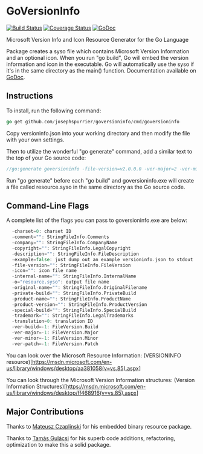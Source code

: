 GoVersionInfo
==========
[![Build Status](https://travis-ci.org/josephspurrier/goversioninfo.svg)](https://travis-ci.org/josephspurrier/goversioninfo) [![Coverage Status](https://coveralls.io/repos/josephspurrier/goversioninfo/badge.png)](https://coveralls.io/r/josephspurrier/goversioninfo) [![GoDoc](https://godoc.org/github.com/josephspurrier/goversioninfo?status.svg)](https://godoc.org/github.com/josephspurrier/goversioninfo)

Microsoft Version Info and Icon Resource Generator for the Go Language

Package creates a syso file which contains Microsoft Version Information and an optional icon. When you run "go build", Go will embed the version information and icon in the executable. Go will automatically use the syso if it's in the same directory as the main() function. Documentation available on [GoDoc](https://godoc.org/github.com/josephspurrier/goversioninfo).

## Instructions

To install, run the following command:

~~~ go
go get github.com/josephspurrier/goversioninfo/cmd/goversioninfo
~~~

Copy versioninfo.json into your working directory and then modify the file with your own settings.

Then to utilize the wonderful "go generate" command, add a similar text to the top of your Go source code:
~~~ go
//go:generate goversioninfo -file-version=v2.0.0.0 -ver-major=2 -ver-minor=0 -ver-patch=0 -ver-build=0 -icon=icon.ico
~~~

Run "go generate" before each "go build" and goversioninfo.exe will create a file called resource.syso in the same directory as the Go source code.

## Command-Line Flags

A complete list of the flags you can pass to goversioninfo.exe are below:

~~~ go
  -charset=0: charset ID
  -comment="": StringFileInfo.Comments
  -company="": StringFileInfo.CompanyName
  -copyright="": StringFileInfo.LegalCopyright
  -description="": StringFileInfo.FileDescription
  -example=false: just dump out an example versioninfo.json to stdout
  -file-version="": StringFileInfo.FileVersion
  -icon="": icon file name
  -internal-name="": StringFileInfo.InternalName
  -o="resource.syso": output file name
  -original-name="": StringFileInfo.OriginalFilename
  -private-build="": StringFileInfo.PrivateBuild
  -product-name="": StringFileInfo.ProductName
  -product-version="": StringFileInfo.ProductVersion
  -special-build="": StringFileInfo.SpecialBuild
  -trademark="": StringFileInfo.LegalTrademarks
  -translation=0: translation ID
  -ver-build=-1: FileVersion.Build
  -ver-major=-1: FileVersion.Major
  -ver-minor=-1: FileVersion.Minor
  -ver-patch=-1: FileVersion.Patch
~~~

You can look over the Microsoft Resource Information: (VERSIONINFO resource)[https://msdn.microsoft.com/en-us/library/windows/desktop/aa381058(v=vs.85).aspx]

You can look through the Microsoft Version Information structures: (Version Information Structures)[https://msdn.microsoft.com/en-us/library/windows/desktop/ff468916(v=vs.85).aspx]

## Major Contributions

Thanks to [Mateusz Czaplinski](https://github.com/akavel/rsrc) for his embedded binary resource package.

Thanks to [Tamás Gulácsi](https://github.com/tgulacsi) for his superb code additions, refactoring, optimization to make this a solid package.